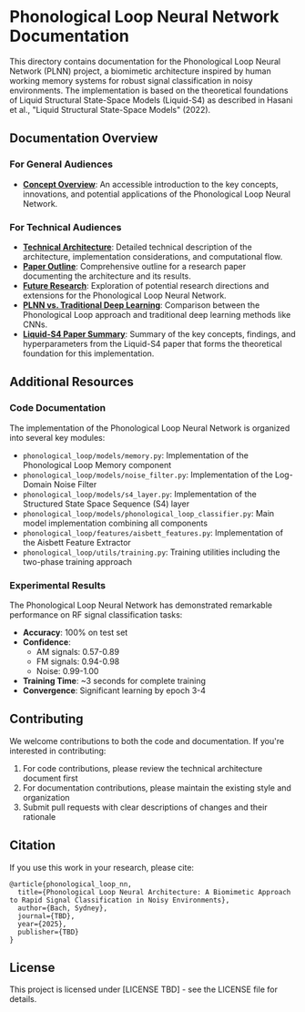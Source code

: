 # Phonological Loop Neural Network Documentation

This directory contains documentation for the Phonological Loop Neural Network (PLNN) project, a biomimetic architecture inspired by human working memory systems for robust signal classification in noisy environments. The implementation is based on the theoretical foundations of Liquid Structural State-Space Models (Liquid-S4) as described in Hasani et al., "Liquid Structural State-Space Models" (2022).

## Documentation Overview

### For General Audiences
- [**Concept Overview**](concept_overview.md): An accessible introduction to the key concepts, innovations, and potential applications of the Phonological Loop Neural Network.

### For Technical Audiences
- [**Technical Architecture**](technical_architecture.md): Detailed technical description of the architecture, implementation considerations, and computational flow.
- [**Paper Outline**](paper_outline.md): Comprehensive outline for a research paper documenting the architecture and its results.
- [**Future Research**](future_research.md): Exploration of potential research directions and extensions for the Phonological Loop Neural Network.
- [**PLNN vs. Traditional Deep Learning**](plnn_vs_traditional.md): Comparison between the Phonological Loop approach and traditional deep learning methods like CNNs.
- [**Liquid-S4 Paper Summary**](liquid_s4_paper_summary.md): Summary of the key concepts, findings, and hyperparameters from the Liquid-S4 paper that forms the theoretical foundation for this implementation.

## Additional Resources

### Code Documentation
The implementation of the Phonological Loop Neural Network is organized into several key modules:

- `phonological_loop/models/memory.py`: Implementation of the Phonological Loop Memory component
- `phonological_loop/models/noise_filter.py`: Implementation of the Log-Domain Noise Filter
- `phonological_loop/models/s4_layer.py`: Implementation of the Structured State Space Sequence (S4) layer
- `phonological_loop/models/phonological_loop_classifier.py`: Main model implementation combining all components
- `phonological_loop/features/aisbett_features.py`: Implementation of the Aisbett Feature Extractor
- `phonological_loop/utils/training.py`: Training utilities including the two-phase training approach

### Experimental Results

The Phonological Loop Neural Network has demonstrated remarkable performance on RF signal classification tasks:

- **Accuracy**: 100% on test set
- **Confidence**: 
  - AM signals: 0.57-0.89
  - FM signals: 0.94-0.98
  - Noise: 0.99-1.00
- **Training Time**: ~3 seconds for complete training
- **Convergence**: Significant learning by epoch 3-4

## Contributing

We welcome contributions to both the code and documentation. If you're interested in contributing:

1. For code contributions, please review the technical architecture document first
2. For documentation contributions, please maintain the existing style and organization
3. Submit pull requests with clear descriptions of changes and their rationale

## Citation

If you use this work in your research, please cite:

```
@article{phonological_loop_nn,
  title={Phonological Loop Neural Architecture: A Biomimetic Approach to Rapid Signal Classification in Noisy Environments},
  author={Bach, Sydney},
  journal={TBD},
  year={2025},
  publisher={TBD}
}
```

## License

This project is licensed under [LICENSE TBD] - see the LICENSE file for details.